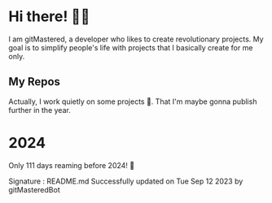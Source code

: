 
# Hi there! 🙋‍♂️
I am gitMastered, a developer who likes to create revolutionary projects.
My goal is to simplify people's life with projects that I basically create for me only.

## My Repos
Actually, I work quietly on some projects 👀. That I'm maybe gonna publish further in the year.

# 2024
Only 111 days reaming before 2024! 🙌

Signature : README.md Successfully updated on Tue Sep 12 2023 by gitMasteredBot

